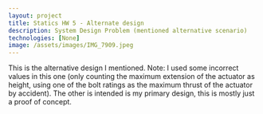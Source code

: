 ```yaml
---
layout: project
title: Statics HW 5 - Alternate design
description: System Design Problem (mentioned alternative scenario)
technologies: [None]
image: /assets/images/IMG_7909.jpeg
---
```



This is the alternative design I mentioned. Note: I used some incorrect values in this one (only counting the maximum extension of the actuator as height, using one of the bolt ratings as the maximum thrust of the actuator by accident). The other is intended is my primary design, this is mostly just a proof of concept.

